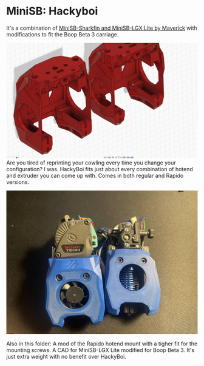 # MiniSB: Hackyboi
It's a combination of [MiniSB-Sharkfin and MiniSB-LGX Lite by Maverick](https://github.com/VoronDesign/VoronUsers/tree/master/printer_mods/Maverick) with modifications to fit the Boop Beta 3 carriage.  

![CAD Screenshot](Images/MiniSB_HackyBoi.png?raw=true "Hackyboi screenshot from CAD")
Are you tired of reprinting your cowling every time you change your configuration? I was. 
HackyBoi fits just about every combination of hotend and extruder you can come up with.
Comes in both regular and Rapido versions. 

![Hackyboi Regular and Rapido](Images/HackyBoi_Family.jpg?raw=true "Hackyboi with extruders attached")

Also in this folder: 
A mod of the Rapido hotend mount with a tigher fit for the mounting screws.
A CAD for MiniSB-LGX Lite modified for Boop Beta 3. It's just extra weight with no benefit over HackyBoi. 
